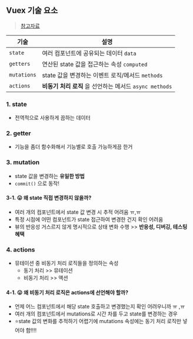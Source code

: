 ## Vuex 기술 요소
> [참고자료](https://joshua1988.github.io/vue-camp/vuex/state.html)



|기술|설명|
|---|---|
|`state`|여러 컴포넌트에 공유되는 데이터 `data`|
|`getters`|연산된 state 값을 접근하는 속성 `computed`|
|`mutations`|state 값을 변경하는 이벤트 로직/메서드 `methods`|
|`actions`|**비동기 처리 로직** 을 선언하는 메서드 `async methods`|


### 1. state
- 전역적으로 사용하게 끔하는 데이터

### 2. getter
- 기능을 좀더 함수화해서 기능별로 호출 가능하게끔 한거

### 3. mutation
- state 값을 변경하는 **유일한 방법** 
- `commit()` 으로 동작!

#### 3-1. 😛 왜 state 직접 변경하지 않을까?
- 여러 개의 컴포넌트에서 state 값 변경 시 추적 어려움 ㅠ,ㅠ
- 특정 시점에 어떤 컴포넌트가 state 접근하여 변경한 건지 확인 어려움
- 뷰의 반응성 거스르지 않게 명시적으로 상태 변화 수행 >> **반응성, 디버깅, 테스팅 혜택**

### 4. actions 
- 뮤테이션 중 비동기 처리 로직들을 정의하는 속성
  - 동기 처리 >> 뮤테이션
  - 비동기 처리 >> 액션

#### 4-1. 😛 왜 비동기 처리 로직은 actions에 선언해야 할까?
- 언제 어느 컴포넌트에서 해당 state 호출하고 변경했는지 확인 어려우니까 ㅠ ,ㅠ
- 여러 개의 컴포넌트에서 mutations로 시간 차를 두고 state를 변경하는 경우
- ⭐state 값의 변화를 추적하기 어렵기에 mutations 속성에는 동기 처리 로직만 넣어야 함!!!!
